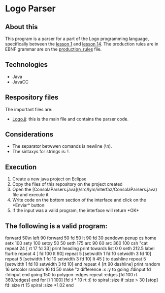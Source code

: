# Logo Parser

## About this

This program is a parser for a part of the Logo programming language, specifically between the [lesson 1](https://www.turtleacademy.com/lessons/1) and [lesson 14](https://www.turtleacademy.com/lessons/1). The production rules are in EBNF grammar are on the [production_rules](/production_rules.pdf) file.

## Technologies

- Java
- JavaCC

## Respository files

  The important files are:

- [Logo.jj](/src/lym/languages/Logo.jj): this is the main file and contains the parser code.

## Considerations

- The separator betwwen comands is newline (\n).
- The sintaxys for strings is: !<STRING>.

## Execution

<ol>
<li>Create a new java project on Eclipse</li>
<li>Copy the files of this repository on the project created</li>
<li>Open the [ConsolaParsers.java](/src/lym/interfaz/ConsolaParsers.java) file and execute it</li>
<li>Write code on the bottom section of the interface and click on the *Enviar* button</li>
<li>If  the input was a valid program, the interface will return *OK*</li>
</ol>

## The following is a valid program:

forward 50\n
left 90
forward 50
fd 50
lt 90
fd 30
pendown
penup
cs
home
setx 100
sety 100
setxy 50 50
seth 175
arc 90 60
arc 360 100
csh "cat
repeat 24 [ rt 17
fd 33]
print heading
print towards list 0 0
seth 212.5
label !turtle
repeat 4 [ fd 100
lt 90]
repeat 5 [setwidth 1
fd 10
setwidth 3
fd 10]
repeat 5 [setwidth 1
fd 10
setwidth 3
fd 10]
lt 45 ]
to dashline repeat 5 [setwidth 1
fd 10
setwidth 3
fd 10] end
repeat 4 [rt 90
dashline]
print random 16
setcolor random 16
fd 50
make "z difference :x :y
to going :fdinput fd :fdinput end
going 150
to polygon :edges repeat :edges [fd 100
rt 360/:edges] end
for [i 1 100] [fd :i * 10 
rt :i]
to spiral :size if :size > 30 [stop] fd :size rt 15 spiral :size *1.02 end
